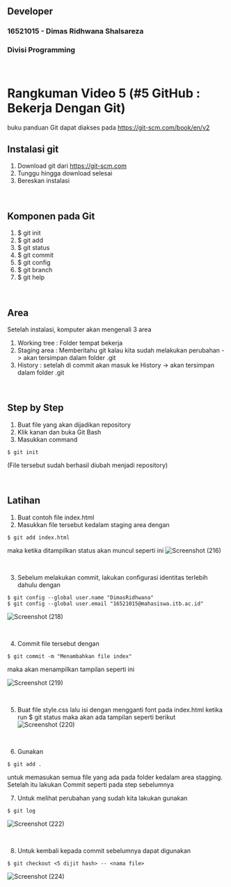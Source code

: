 ## Developer
### 16521015 - Dimas Ridhwana Shalsareza
### Divisi  Programming

<p>&nbsp;</p>

# Rangkuman Video 5 (#5 GitHub : Bekerja Dengan Git)
buku panduan Git dapat diakses pada https://git-scm.com/book/en/v2

## Instalasi git
1. Download git dari https://git-scm.com
2. Tunggu hingga download selesai
3. Bereskan instalasi

<p>&nbsp;</p>

## Komponen pada Git 
1. $ git init
2. $ git add <file>
3. $ git status
4. $ git commit
5. $ git config
6. $ git branch
7. $ git help

<p>&nbsp;</p>
  
## Area
Setelah instalasi, komputer akan mengenali 3 area
1. Working tree : Folder tempat bekerja
2. Staging area : Memberitahu git kalau kita sudah melakukan perubahan -> akan tersimpan dalam folder .git
3. History : setelah di commit akan masuk ke History -> akan tersimpan dalam folder .git
 
<p>&nbsp;</p>
  
## Step by Step
1. Buat file yang akan dijadikan repository
2. Klik kanan dan buka Git Bash
3. Masukkan command  
  ```
  $ git init
  ```
  (File tersebut sudah berhasil diubah menjadi repository)

<p>&nbsp;</p>
  
## Latihan
1. Buat contoh file index.html
2. Masukkan file tersebut kedalam staging area dengan
  ```
  $ git add index.html
  ```
  maka ketika ditampilkan status akan muncul seperti ini
  ![Screenshot (216)](https://user-images.githubusercontent.com/88782280/153630692-151c8793-ff03-4ca7-ac9e-c0f4e33d9b28.png)
  <p>&nbsp;</p>
  
3. Sebelum melakukan commit, lakukan configurasi identitas terlebih dahulu dengan
  ```
  $ git config --global user.name "DimasRidhwana"
  $ git config --global user.email "16521015@mahasiswa.itb.ac.id"
  ```
  ![Screenshot (218)](https://user-images.githubusercontent.com/88782280/153630798-24b41323-ce17-4e4f-847e-2518efc57982.png)
<p>&nbsp;</p>

4. Commit file tersebut dengan
  ```
  $ git commit -m "Menambahkan file index"
  ```
  maka akan menampilkan tampilan seperti ini
  
  ![Screenshot (219)](https://user-images.githubusercontent.com/88782280/153630958-0a68ae17-4731-4cc4-aa97-494aae30d72d.png)
<p>&nbsp;</p>

5. Buat file style.css lalu isi dengan mengganti font pada index.html
  ketika run $ git status maka akan ada tampilan seperti berikut
  ![Screenshot (220)](https://user-images.githubusercontent.com/88782280/153631062-f7a43a65-2353-4b98-aad6-7a65e65f357b.png)
<p>&nbsp;</p>
  
6. Gunakan 
  ```
  $ git add .
  ```
  untuk memasukan semua file yang ada pada folder kedalam area stagging. Setelah itu lakukan Commit seperti pada step sebelumnya
  
7. Untuk melihat perubahan yang sudah kita lakukan gunakan
  ```
  $ git log
  ```
![Screenshot (222)](https://user-images.githubusercontent.com/88782280/153631245-d5965770-fe06-47b7-b025-d5419132802f.png)
<p>&nbsp;</p>
  
8. Untuk kembali kepada commit sebelumnya dapat digunakan
  ```
  $ git checkout <5 dijit hash> -- <nama file>
  ```
 ![Screenshot (224)](https://user-images.githubusercontent.com/88782280/153631364-2663b57b-6c2d-48b2-8a33-3a20f3aea118.png)

  
  
 
